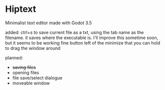 # Hiptext
Minimalist text editor made with Godot 3.5

added:
ctrl+s to save current file as a txt, using the tab name as the filename. it saves where the executable is. I'll improve this sometime soon, but it seems to be working fine
button left of the minimize that you can hold to drag the window around

planned:
- ~~saving files~~
- opening files
- file save/select dialogue
- moveable window

